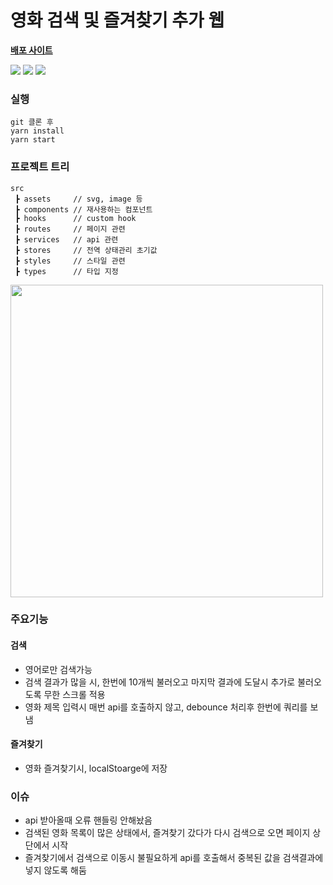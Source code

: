 # 영화 검색 및 즐겨찾기 추가 웹

[**배포 사이트**](https://silly-tapioca-8153ed.netlify.app)

 <img src="https://img.shields.io/badge/TypeScript-3178C6?style=flat&logo=TypeScript&logoColor=white"/> <img src="https://img.shields.io/badge/React-3178C6?style=flat&logo=React&logoColor=#7ED0EF"/> <img src="https://img.shields.io/badge/Recoil-3178C6?style=flat&logo=Recoil&logoColor=white"/>

### 실행
```
git 클론 후
yarn install
yarn start
```

### 프로젝트 트리
```
src
 ┣ assets     // svg, image 등
 ┣ components // 재사용하는 컴포넌트
 ┣ hooks      // custom hook
 ┣ routes     // 페이지 관련
 ┣ services   // api 관련
 ┣ stores     // 전역 상태관리 초기값
 ┣ styles     // 스타일 관련
 ┣ types      // 타입 지정
 ```

<img src="https://user-images.githubusercontent.com/87363088/168457331-b9d6b149-74c2-4d54-a747-edc9a6604420.gif" height="500px">

### 주요기능

#### 검색
- 영어로만 검색가능
- 검색 결과가 많을 시, 한번에 10개씩 불러오고 마지막 결과에 도달시 추가로 불러오도록 무한 스크롤 적용
- 영화 제목 입력시 매번 api를 호출하지 않고, debounce 처리후 한번에 쿼리를 보냄

#### 즐겨찾기
- 영화 즐겨찾기시, localStoarge에 저장

### 이슈
- api 받아올때 오류 핸들링 안해놨음
- 검색된 영화 목록이 많은 상태에서, 즐겨찾기 갔다가 다시 검색으로 오면 페이지 상단에서 시작
- 즐겨찾기에서 검색으로 이동시 불필요하게 api를 호출해서 중복된 값을 검색결과에 넣지 않도록 해둠
